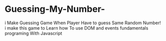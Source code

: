 # Guessing-My-Number-
i Make Guessing Game When Player Have to guess Same Random Number!
i make this game to Learn how To use DOM and events fundamentals programing With Javascript
